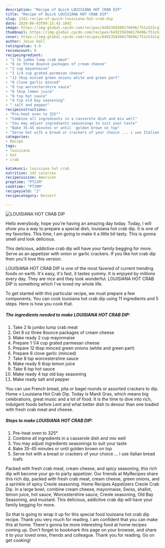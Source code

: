 ```yaml
---
description: "Recipe of Quick LOUISIANA HOT CRAB DIP"
title: "Recipe of Quick LOUISIANA HOT CRAB DIP"
slug: 1341-recipe-of-quick-louisiana-hot-crab-dip
date: 2020-06-03T09:15:43.104Z
image: https://img-global.cpcdn.com/recipes/6492358360170496/751x532cq70/louisiana-hot-crab-dip-recipe-main-photo.jpg
thumbnail: https://img-global.cpcdn.com/recipes/6492358360170496/751x532cq70/louisiana-hot-crab-dip-recipe-main-photo.jpg
cover: https://img-global.cpcdn.com/recipes/6492358360170496/751x532cq70/louisiana-hot-crab-dip-recipe-main-photo.jpg
author: Jesus Hall
ratingvalue: 4.9
reviewcount: 9
recipeingredient:
- "2 lb jumbo lump crab meat"
- "8 oz three 8ounce packages of cream cheese"
- "2 cup mayonnaise"
- "1 1/4 cup grated parmesan cheese"
- "12 tbsp minced green onions white and green part"
- "8 clove garlic minced"
- "8 tsp worcestershire sauce"
- "6 tbsp lemon juice"
- "8 tsp hot sauce"
- "4 tsp old bay seasoning"
- " salt and pepper"
recipeinstructions:
- "Pre-heat oven to 325°"
- "Combine all ingredients in a casserole dish and mix well"
- "You may adjust ingredients seasonings to suit your taste"
- "Bake 35-45 minutes or until  golden brown on top"
- "Serve hot with a bread or crackers of your choice ... i use Italian bread loafs"
categories:
- Recipe
tags:
- louisiana
- hot
- crab

katakunci: louisiana hot crab 
nutrition: 142 calories
recipecuisine: American
preptime: "PT21M"
cooktime: "PT39M"
recipeyield: "2"
recipecategory: Dessert

---
```



![LOUISIANA HOT CRAB DIP](https://img-global.cpcdn.com/recipes/6492358360170496/751x532cq70/louisiana-hot-crab-dip-recipe-main-photo.jpg)

Hello everybody, hope you're having an amazing day today. Today, I will show you a way to prepare a special dish, louisiana hot crab dip. It is one of my favorites. This time, I am going to make it a little bit tasty. This is gonna smell and look delicious.

This delicious, addictive crab dip will have your family begging for more. Serve as an appetizer with onion or garlic crackers. If you like hot crab dip then you&#39;ll love this version.

LOUISIANA HOT CRAB DIP is one of the most favored of current trending foods on earth. It's easy, it's fast, it tastes yummy. It is enjoyed by millions every day. They are nice and they look wonderful. LOUISIANA HOT CRAB DIP is something which I've loved my whole life.


To get started with this particular recipe, we must prepare a few components. You can cook louisiana hot crab dip using 11 ingredients and 5 steps. Here is how you cook that.

<!--inarticleads1-->

##### The ingredients needed to make LOUISIANA HOT CRAB DIP:

1. Take 2 lb jumbo lump crab meat
1. Get 8 oz three 8ounce packages of cream cheese
1. Make ready 2 cup mayonnaise
1. Prepare 1 1/4 cup grated parmesan cheese
1. Prepare 12 tbsp minced green onions (white and green part)
1. Prepare 8 clove garlic (minced)
1. Take 8 tsp worcestershire sauce
1. Make ready 6 tbsp lemon juice
1. Take 8 tsp hot sauce
1. Make ready 4 tsp old bay seasoning
1. Make ready  salt and pepper


You can use French bread, pita or bagel rounds or assorted crackers to dip. Home » Louisiana Hot Crab Dip. Today is Mardi Gras, which means big celebrations, great music and a lot of food. It is the time to dive into rich, indulgent foods before Lent and what better dish to devour than one loaded with fresh crab meat and cheese. 

<!--inarticleads2-->

##### Steps to make LOUISIANA HOT CRAB DIP:

1. Pre-heat oven to 325°
1. Combine all ingredients in a casserole dish and mix well
1. You may adjust ingredients seasonings to suit your taste
1. Bake 35-45 minutes or until  golden brown on top
1. Serve hot with a bread or crackers of your choice ... i use Italian bread loafs


Packed with fresh crab meat, cream cheese, and spicy seasoning, this rich dip will become your go-to party appetizer. Our friends at MyRecipes share this rich dip, packed with fresh crab meat, cream cheese, green onions, and a sprinkle of spicy Creole seasoning. Home Recipes Appetizers Creole Crab Dip. In a large bowl, combine cream cheese, mayonnaise, Swiss, shallot, lemon juice, hot sauce, Worcestershire sauce, Creole seasoning, Old Bay Seasoning, and mustard. This delicious, addictive crab dip will have your family begging for more. 

So that is going to wrap it up for this special food louisiana hot crab dip recipe. Thank you very much for reading. I am confident that you can make this at home. There's gonna be more interesting food at home recipes coming up. Don't forget to bookmark this page on your browser, and share it to your loved ones, friends and colleague. Thank you for reading. Go on get cooking!
